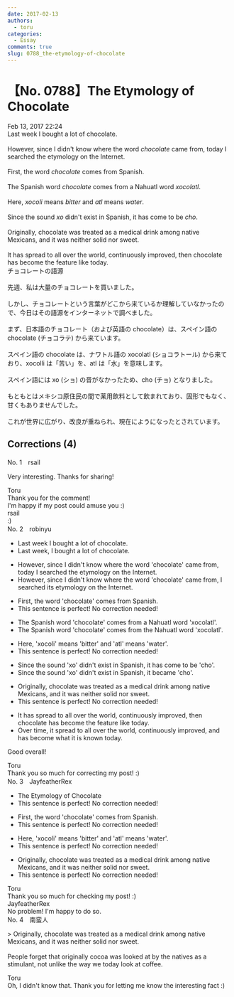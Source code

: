 ```yaml
---
date: 2017-02-13
authors:
  - toru
categories:
  - Essay
comments: true
slug: 0788_the-etymology-of-chocolate
---
```


# 【No. 0788】The Etymology of Chocolate
<div class="date">Feb 13, 2017 22:24</div>
<div id="post"><div id="body_show_ori">
Last week I bought a lot of chocolate.<br/><br/>However, since I didn't know where the word <em>chocolate</em> came from, today I searched the etymology on the Internet.<br/><br/>First, the word <em>chocolate</em> comes from Spanish.<br/><br/>The Spanish word <em>chocolate</em> comes from a Nahuatl word <em>xocolatl</em>.<br/><br/>Here, <em>xocoli</em> means <em>bitter</em> and <em>atl</em> means <em>water</em>.<br/><br/>Since the sound <em>xo</em> didn't exist in Spanish, it has come to be <em>cho</em>.<br/><br/>Originally, chocolate was treated as a medical drink among native Mexicans, and it was neither solid nor sweet.<br/><br/>It has spread to all over the world, continuously improved, then chocolate has become the feature like today.
</div></div>

<!-- more -->

<div id="post_ja"><div id="body_show_mo">
チョコレートの語源<br/><br/>先週、私は大量のチョコレートを買いました。<br/><br/>しかし、チョコレートという言葉がどこから来ているか理解していなかったので、今日はその語源をインターネットで調べました。<br/><br/>まず、日本語のチョコレート（および英語の chocolate）は、スペイン語の chocolate (チョコラテ) から来ています。<br/><br/>スペイン語の chocolate は、ナワトル語の xocolatl (ショコラトール) から来ており、xocolli は「苦い」を、atl は「水」を意味します。<br/><br/>スペイン語には xo (ショ) の音がなかったため、cho (チョ) となりました。<br/><br/>もともとはメキシコ原住民の間で薬用飲料として飲まれており、固形でもなく、甘くもありませんでした。<br/><br/>これが世界に広がり、改良が重ねられ、現在にようになったとされています。
</div></div>

## Corrections (4)
<div id="block"><div class="first_name"> No. 1　<span class="just_name">rsail</span></div><div id="block2">
<p class="comment_small">
 Very interesting. Thanks for sharing!
</p>

</div><div class="name"><span class="just_name">Toru</span><br>
Thank you for the comment!<br/>I'm happy if my post could amuse you :)
</div>
<div class="name"><span class="just_name">rsail</span><br>
:) 
</div>
</div>
<div id="block"><div class="first_name"> No. 2　<span class="just_name">robinyu</span></div><div id="block2">
<ul class="correction_field">
<li class="incorrect">Last week I bought a lot of chocolate.</li>
<li class="corrected correct">
Last week<span class="f_red">,</span> I bought a lot of chocolate.
</li>
</ul>
<ul class="correction_field">
<li class="incorrect">However, since I didn't know where the word 'chocolate' came from, today I searched the etymology on the Internet.</li>
<li class="corrected correct">
However, since I didn't know where the word 'chocolate' came from, I searched <span class="f_red">its </span>etymology on the Internet.
</li>
</ul>
<ul class="correction_field">
<li class="incorrect">First, the word 'chocolate' comes from Spanish.</li>
<li class="corrected perfect">This sentence is perfect! No correction needed!</li>
</ul>
<ul class="correction_field">
<li class="incorrect">The Spanish word 'chocolate' comes from a Nahuatl word 'xocolatl'.</li>
<li class="corrected correct">
The Spanish word 'chocolate' comes from <span class="f_red">the</span> Nahuatl word 'xocolatl'.
</li>
</ul>
<ul class="correction_field">
<li class="incorrect">Here, 'xocoli' means 'bitter' and 'atl' means 'water'.</li>
<li class="corrected perfect">This sentence is perfect! No correction needed!</li>
</ul>
<ul class="correction_field">
<li class="incorrect">Since the sound 'xo' didn't exist in Spanish, it has come to be 'cho'.</li>
<li class="corrected correct">
Since the sound 'xo' didn't exist in Spanish, it <span class="f_red">became</span> 'cho'.
</li>
</ul>
<ul class="correction_field">
<li class="incorrect">Originally, chocolate was treated as a medical drink among native Mexicans, and it was neither solid nor sweet.</li>
<li class="corrected perfect">This sentence is perfect! No correction needed!</li>
</ul>
<ul class="correction_field">
<li class="incorrect">It has spread to all over the world, continuously improved, then chocolate has become the feature like today.</li>
<li class="corrected correct">
<span class="f_red">Over time, it</span> spread to all over the world, continuously improved, <span class="f_red">and has become what it is known today.</span>
</li>
</ul>
<p class="comment_small">
 Good overall!
</p>

</div><div class="name"><span class="just_name">Toru</span><br>
Thank you so much for correcting my post! :)
</div>
</div>
<div id="block"><div class="first_name"> No. 3　<span class="just_name">JayfeatherRex</span></div><div id="block2">
<ul class="correction_field">
<li class="incorrect">The Etymology of Chocolate</li>
<li class="corrected perfect">This sentence is perfect! No correction needed!</li>
</ul>
<ul class="correction_field">
<li class="incorrect">First, the word 'chocolate' comes from Spanish.</li>
<li class="corrected perfect">This sentence is perfect! No correction needed!</li>
</ul>
<ul class="correction_field">
<li class="incorrect">Here, 'xocoli' means 'bitter' and 'atl' means 'water'.</li>
<li class="corrected perfect">This sentence is perfect! No correction needed!</li>
</ul>
<ul class="correction_field">
<li class="incorrect">Originally, chocolate was treated as a medical drink among native Mexicans, and it was neither solid nor sweet.</li>
<li class="corrected perfect">This sentence is perfect! No correction needed!</li>
</ul>
</div><div class="name"><span class="just_name">Toru</span><br>
Thank you so much for checking my post! :)
</div>
<div class="name"><span class="just_name">JayfeatherRex</span><br>
No problem!  I'm happy to do so.
</div>
</div>
<div id="block"><div class="first_name"> No. 4　<span class="just_name">南蛮人</span></div><div id="block2">
<p class="comment_small">
 &gt; Originally, chocolate was treated as a medical drink among native Mexicans, and it was neither solid nor sweet.
 <br/>
 <br/>
 People forget that originally cocoa was looked at by the natives as a stimulant, not unlike the way we today look at coffee.
</p>

</div><div class="name"><span class="just_name">Toru</span><br>
Oh, I didn't know that. Thank you for letting me know the interesting fact :)
</div>
</div>
